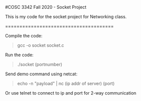 #COSC 3342 Fall 2020 - Socket Project

This is my code for the socket project for Networking class.

======================================

Compile the code:
> gcc -o socket socket.c

Run the code:
> ./socket (portnumber)

Send demo command using netcat:
> echo -n "payload" | nc (ip addr of server) (port)

Or use telnet to connect to ip and port for 2-way communication
